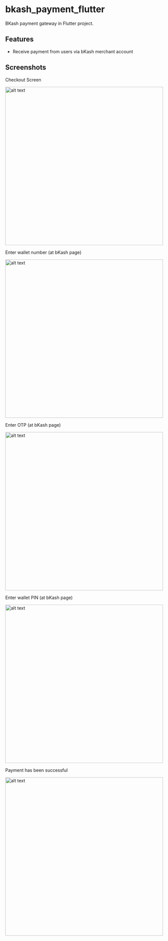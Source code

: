 # bkash_payment_flutter

BKash payment gateway in Flutter project.

## Features

- Receive payment from users via bKash merchant account

## Screenshots

Checkout Screen

<img src="https://github.com/srksifat-dev/bkash_payment_flutter/raw/master/Screenshot_20231018_093139.jpg" alt="alt text" height="500"/>

Enter wallet number (at bKash page)

<img src="https://github.com/srksifat-dev/bkash_payment_flutter/raw/master/Screenshot_20231018_093152.jpg" alt="alt text" height="500"/>

Enter OTP (at bKash page)

<img src="https://github.com/srksifat-dev/bkash_payment_flutter/raw/master/Screenshot_20231018_093159.jpg" alt="alt text" height="500"/>

Enter wallet PIN (at bKash page)

<img src="https://github.com/srksifat-dev/bkash_payment_flutter/raw/master/Screenshot_20231018_093206.jpg" alt="alt text" height="500"/>

Payment has been successful

<img src="https://github.com/srksifat-dev/bkash_payment_flutter/raw/master/Screenshot_20231018_093214.jpg" alt="alt text" height="500"/>
